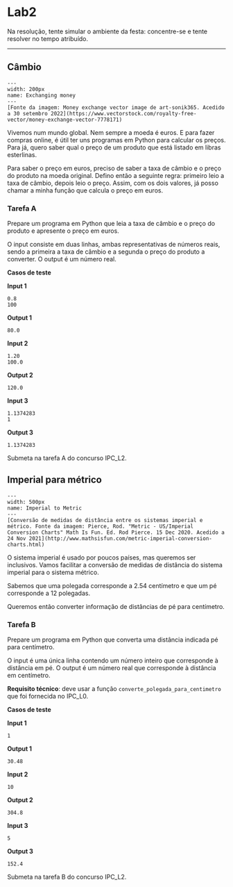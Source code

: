 # Lab2

Na resolução, tente simular o ambiente da festa: concentre-se e tente resolver no tempo atribuído.
<hr>

## Câmbio

```{figure} ./figures/MoneyExchange.jpg
---
width: 200px
name: Exchanging money
---
[Fonte da imagem: Money exchange vector image de art-sonik365. Acedido a 30 setembro 2022](https://www.vectorstock.com/royalty-free-vector/money-exchange-vector-7778171)
``` 

Vivemos num mundo global. Nem sempre a moeda é euros.
E para fazer compras online, é útil ter uns programas em Python para calcular os preços. Para já, quero saber qual o preço de um produto que está listado em libras esterlinas.

Para saber o preço em euros, preciso de saber a taxa de câmbio e o preço do produto na moeda original. Defino então a seguinte regra: primeiro leio a taxa de câmbio, depois leio o preço. Assim, com os dois valores, já posso chamar a minha função que calcula o preço em euros.


### Tarefa A

Prepare um programa em Python que leia a taxa de câmbio e o preço do produto e apresente o preço em euros. 

O input consiste em duas linhas, ambas representativas de números reais, sendo a primeira a taxa de câmbio e a segunda o preço do produto a converter. O output é um número real. 

**Casos de teste**

**Input 1**

```
0.8
100
```

**Output 1**

```
80.0
```

**Input 2**

```
1.20
100.0
```

**Output 2**

```
120.0
```

**Input 3**

```
1.1374283
1
```

**Output 3**

```
1.1374283
```

Submeta na tarefa A do concurso IPC_L2.

<div style="page-break-after: always"></div>

## Imperial para métrico

```{figure} ./figures/imperial2metric.png
---
width: 500px
name: Imperial to Metric
---
[Conversão de medidas de distância entre os sistemas imperial e métrico. Fonte da imagem: Pierce, Rod. "Metric - US/Imperial Conversion Charts" Math Is Fun. Ed. Rod Pierce. 15 Dec 2020. Acedido a 24 Nov 2021](http://www.mathsisfun.com/metric-imperial-conversion-charts.html)
```

O sistema imperial é usado por poucos países, mas queremos ser inclusivos. Vamos facilitar a conversão de medidas de distância do sistema imperial para o sistema métrico. 

Sabemos que uma polegada corresponde a 2.54 centímetro e que um pé corresponde a 12 polegadas.

Queremos então converter informação de distâncias de pé para centímetro.

    

### Tarefa B

Prepare um programa em Python que converta uma distância indicada pé para centímetro.

O input é uma única linha contendo um número inteiro que corresponde à distância em pé.
O output é um número real que corresponde à distância em centímetro.

**Requisito técnico**: deve usar a função ```converte_polegada_para_centimetro``` que foi fornecida no IPC_L0. 


**Casos de teste**

**Input 1**

```
1
```

**Output 1**

```
30.48
```

**Input 2**

```
10
```

**Output 2**

```
304.8
```

**Input 3**

```
5
```

**Output 3**

```
152.4
```

Submeta na tarefa B do concurso IPC_L2.

<div style="page-break-after: always"></div>

